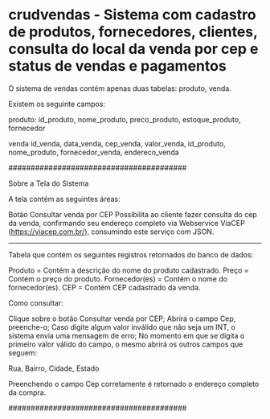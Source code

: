 # crudvendas - Sistema com cadastro de produtos, fornecedores, clientes, consulta do local da venda por cep e status de vendas e pagamentos

O sistema de vendas contém apenas duas tabelas: produto, venda.

Existem os seguinte campos:

produto:
id_produto, nome_produto, preco_produto, estoque_produto, fornecedor

venda
id_venda, data_venda, cep_venda, valor_venda, id_produto, nome_produto, fornecedor_venda, endereco_venda

########################################

Sobre a Tela do Sistema

A tela contém as seguintes áreas:

Botão Consultar venda por CEP
Possibilita ao cliente fazer consulta do cep da venda, confirmando seu endereço completo via Webservice ViaCEP (https://viacep.com.br/),
consumindo este serviço com JSON.

-----------------------------------

Tabela que contém os seguintes registros retornados do banco de dados:

Produto = Contém a descrição do nome do produto cadastrado.
Preço = Contém o preço do produto.
Fornecedor(es) = Contém o nome do fornecedor(es).
CEP = Contém CEP cadastrado da venda.

Como consultar:

Clique sobre o botão Consultar venda por CEP;
Abrirá o campo Cep, preenche-o;
Caso digite algum valor inválido que não seja um INT, o sistema envia uma mensagem de erro;
No momento em que se digita o primeiro valor válido do campo, o mesmo abrirá os outros campos que seguem:

Rua, Bairro, Cidade, Estado

Preenchendo o campo Cep corretamente é retornado o endereço completo da compra.

########################################
